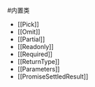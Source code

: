 #内置类 

+ [[Pick]]
+ [[Omit]]
+ [[Partial]]
+ [[Readonly]]
+ [[Required]]
+ [[ReturnType]]
+ [[Parameters]]
+ [[PromiseSettledResult]]